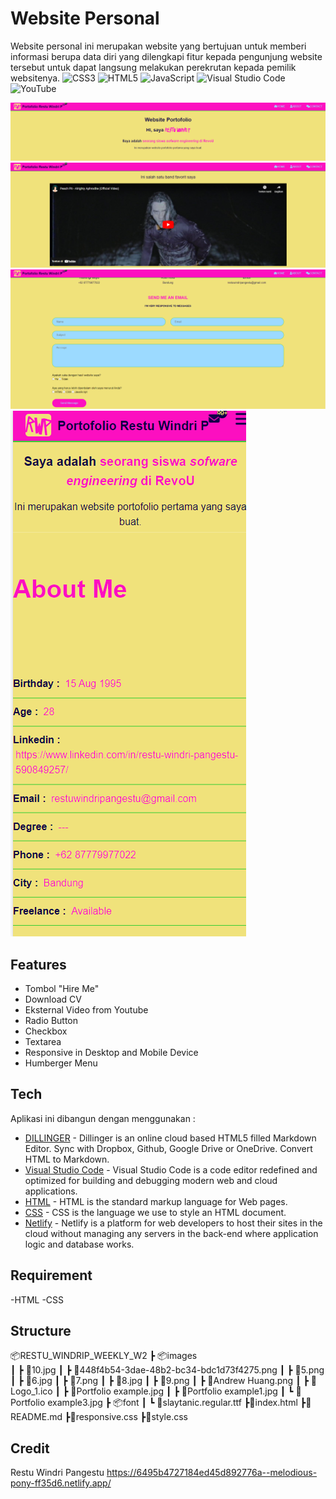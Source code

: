 # Website Personal
Website personal ini merupakan website yang bertujuan untuk memberi informasi berupa data diri yang dilengkapi fitur kepada pengunjung website tersebut untuk dapat langsung melakukan perekrutan kepada pemilik websitenya.
![CSS3](https://img.shields.io/badge/css3-%231572B6.svg?style=for-the-badge&logo=css3&logoColor=white)  ![HTML5](https://img.shields.io/badge/html5-%23E34F26.svg?style=for-the-badge&logo=html5&logoColor=white)   ![JavaScript](https://img.shields.io/badge/javascript-%23323330.svg?style=for-the-badge&logo=javascript&logoColor=%23F7DF1E)    ![Visual Studio Code](https://img.shields.io/badge/Visual%20Studio%20Code-0078d7.svg?style=for-the-badge&logo=visual-studio-code&logoColor=white)    ![YouTube](https://img.shields.io/badge/YouTube-%23FF0000.svg?style=for-the-badge&logo=YouTube&logoColor=white)

![alt text](https://github.com/RevoU-FSSE-2/week-2-spongerest/blob/main/Restu_windriP_Weekly_W2/images/SS%20W2%201.png?raw=true)
![alt text](https://github.com/RevoU-FSSE-2/week-2-spongerest/blob/main/Restu_windriP_Weekly_W2/images/SS%20W2%202.png?raw=true)
![alt text](https://github.com/RevoU-FSSE-2/week-2-spongerest/blob/main/Restu_windriP_Weekly_W2/images/SS%20W2%203.png?raw=true)
![alt text](https://github.com/RevoU-FSSE-2/week-2-spongerest/blob/main/Restu_windriP_Weekly_W2/images/SS%20W2%204.png?raw=true)

## Features

- Tombol "Hire Me"
- Download CV
- Eksternal Video from Youtube
- Radio Button
- Checkbox
- Textarea
- Responsive in Desktop and Mobile Device
- Humberger Menu

## Tech

Aplikasi ini dibangun dengan menggunakan :

- [DILLINGER](https://dillinger.io/) - Dillinger is an online cloud based HTML5 filled Markdown Editor. Sync with Dropbox, Github, Google Drive or OneDrive. Convert HTML to Markdown.
- [Visual Studio Code](https://code.visualstudio.com/) - Visual Studio Code is a code editor redefined and optimized for building and debugging modern web and cloud applications.
- [HTML](https://html.com/) - HTML is the standard markup language for Web pages.
- [CSS](https://www.w3schools.com/css/) - CSS is the language we use to style an HTML document.
- [Netlify](https://www.netlify.com/) - Netlify is a platform for web developers to host their sites in the cloud without managing any servers in the back-end where application logic and database works.

## Requirement
-HTML
-CSS

## Structure
📦RESTU_WINDRIP_WEEKLY_W2
┣ 📦images    
┃   ┣ 📜10.jpg
┃   ┣ 📜448f4b54-3dae-48b2-bc34-bdc1d73f4275.png
┃   ┣ 📜5.png
┃   ┣ 📜6.jpg
┃   ┣ 📜7.png
┃   ┣ 📜8.jpg
┃   ┣ 📜9.png
┃   ┣ 📜Andrew Huang.png
┃   ┣ 📜Logo_1.ico
┃   ┣ 📜Portfolio example.jpg
┃   ┣ 📜Portfolio example1.jpg
┃   ┗ 📜Portfolio example3.jpg
┣ 📦font
┃   ┗ 📜slaytanic.regular.ttf
┣📜index.html
┣📜README.md
┣📜responsive.css
┣📜style.css

## Credit

Restu Windri Pangestu
https://6495b4727184ed45d892776a--melodious-pony-ff35d6.netlify.app/
